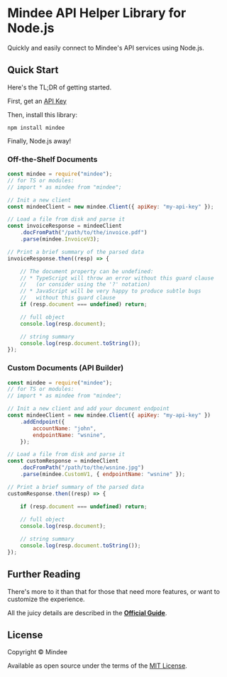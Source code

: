 # Mindee API Helper Library for Node.js
Quickly and easily connect to Mindee's API services using Node.js.

## Quick Start
Here's the TL;DR of getting started.

First, get an [API Key](https://developers.mindee.com/docs/create-api-key)

Then, install this library:
```shell
npm install mindee
```

Finally, Node.js away!

### Off-the-Shelf Documents

```js
const mindee = require("mindee");
// for TS or modules:
// import * as mindee from "mindee";

// Init a new client
const mindeeClient = new mindee.Client({ apiKey: "my-api-key" });

// Load a file from disk and parse it
const invoiceResponse = mindeeClient
    .docFromPath("/path/to/the/invoice.pdf")
    .parse(mindee.InvoiceV3);

// Print a brief summary of the parsed data
invoiceResponse.then((resp) => {

    // The document property can be undefined:
    // * TypeScript will throw an error without this guard clause
    //   (or consider using the '?' notation)
    // * JavaScript will be very happy to produce subtle bugs
    //   without this guard clause
    if (resp.document === undefined) return;

    // full object
    console.log(resp.document);

    // string summary
    console.log(resp.document.toString());
});
```

### Custom Documents (API Builder)

```js
const mindee = require("mindee");
// for TS or modules:
// import * as mindee from "mindee";

// Init a new client and add your document endpoint
const mindeeClient = new mindee.Client({ apiKey: "my-api-key" })
    .addEndpoint({
        accountName: "john",
        endpointName: "wsnine",
    });

// Load a file from disk and parse it
const customResponse = mindeeClient
    .docFromPath("/path/to/the/wsnine.jpg")
    .parse(mindee.CustomV1, { endpointName: "wsnine" });

// Print a brief summary of the parsed data
customResponse.then((resp) => {

    if (resp.document === undefined) return;
    
    // full object
    console.log(resp.document);

    // string summary
    console.log(resp.document.toString());
});
```

## Further Reading
There's more to it than that for those that need more features, or want to
customize the experience.

All the juicy details are described in the
**[Official Guide](https://developers.mindee.com/docs/nodejs-sdk)**.

## License
Copyright © Mindee

Available as open source under the terms of the [MIT License](https://opensource.org/licenses/MIT).
